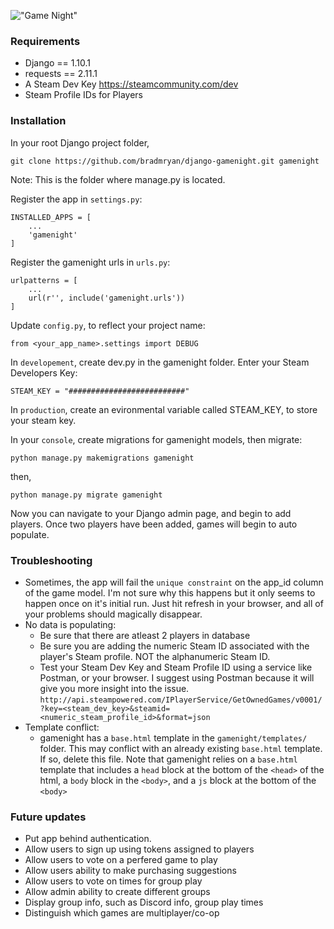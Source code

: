 !["Game Night"](http://i.imgur.com/IxFjdqX.png "Game Night")


### Requirements

- Django == 1.10.1
- requests == 2.11.1
- A Steam Dev Key https://steamcommunity.com/dev
- Steam Profile IDs for Players

### Installation

In your root Django project folder,
```
git clone https://github.com/bradmryan/django-gamenight.git gamenight
```
Note: This is the folder where manage.py is located.


Register the app in `settings.py`:
```
INSTALLED_APPS = [
    ...
    'gamenight'
]
```
Register the gamenight urls in `urls.py`:
```
urlpatterns = [
    ...
    url(r'', include('gamenight.urls'))
]
```
Update `config.py`, to reflect your project name:
```
from <your_app_name>.settings import DEBUG
```
In `developement`, create dev.py in the gamenight folder. Enter your Steam Developers Key:
```
STEAM_KEY = "##########################"
```
In `production`, create an evironmental variable called STEAM_KEY, to store your steam key.

In your `console`, create migrations for gamenight models, then migrate:
```
python manage.py makemigrations gamenight
```
then,
```
python manage.py migrate gamenight
```
Now you can navigate to your Django admin page, and begin to add players. Once two players have been added, games will begin to auto populate.

### Troubleshooting
- Sometimes, the app will fail the `unique constraint` on the app_id column of the game model. I'm not sure why this happens but it only seems to happen once on it's initial run. Just hit refresh in your browser, and all of your problems should magically disappear.
- No data is populating:
  - Be sure that there are atleast 2 players in database
  - Be sure you are adding the numeric Steam ID associated with the player's Steam profile. NOT the alphanumeric Steam ID.
  - Test your Steam Dev Key and Steam Profile ID using a service like Postman, or your browser. I suggest using Postman because it will give you more insight into the issue. `http://api.steampowered.com/IPlayerService/GetOwnedGames/v0001/?key=<steam_dev_key>&steamid=<numeric_steam_profile_id>&format=json`
- Template conflict:
  - gamenight has a `base.html` template in the `gamenight/templates/` folder. This may conflict with an already existing `base.html` template. If so, delete this file. Note that gamenight relies on a `base.html` template that includes a `head` block at the bottom of the `<head>` of the html, a `body` block in the `<body>`, and a `js` block at the bottom of the `<body>`

### Future updates
- Put app behind authentication.
- Allow users to sign up using tokens assigned to players
- Allow users to vote on a perfered game to play
- Allow users ability to make purchasing suggestions
- Allow users to vote on times for group play
- Allow admin ability to create different groups
- Display group info, such as Discord info, group play times
- Distinguish which games are multiplayer/co-op
